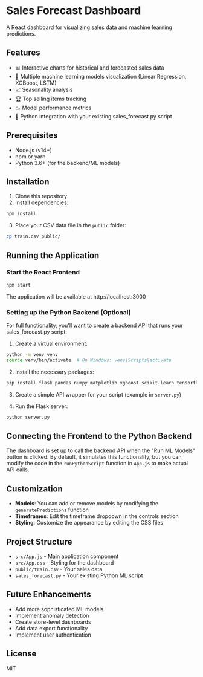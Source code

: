 # Sales Forecast Dashboard

A React dashboard for visualizing sales data and machine learning predictions.

## Features

- 📊 Interactive charts for historical and forecasted sales data
- 🧠 Multiple machine learning models visualization (Linear Regression, XGBoost, LSTM)
- 📈 Seasonality analysis
- 🏆 Top selling items tracking
- 📉 Model performance metrics
- 🐍 Python integration with your existing sales_forecast.py script

## Prerequisites

- Node.js (v14+)
- npm or yarn
- Python 3.6+ (for the backend/ML models)

## Installation

1. Clone this repository
2. Install dependencies:

```bash
npm install
```

3. Place your CSV data file in the `public` folder:

```bash
cp train.csv public/
```

## Running the Application

### Start the React Frontend

```bash
npm start
```

The application will be available at http://localhost:3000

### Setting up the Python Backend (Optional)

For full functionality, you'll want to create a backend API that runs your sales_forecast.py script:

1. Create a virtual environment:

```bash
python -m venv venv
source venv/bin/activate  # On Windows: venv\Scripts\activate
```

2. Install the necessary packages:

```bash
pip install flask pandas numpy matplotlib xgboost scikit-learn tensorflow flask-cors
```

3. Create a simple API wrapper for your script (example in `server.py`)

4. Run the Flask server:

```bash
python server.py
```

## Connecting the Frontend to the Python Backend

The dashboard is set up to call the backend API when the "Run ML Models" button is clicked. By default, it simulates this functionality, but you can modify the code in the `runPythonScript` function in `App.js` to make actual API calls.

## Customization

- **Models**: You can add or remove models by modifying the `generatePredictions` function
- **Timeframes**: Edit the timeframe dropdown in the controls section
- **Styling**: Customize the appearance by editing the CSS files

## Project Structure

- `src/App.js` - Main application component
- `src/App.css` - Styling for the dashboard
- `public/train.csv` - Your sales data
- `sales_forecast.py` - Your existing Python ML script

## Future Enhancements

- Add more sophisticated ML models
- Implement anomaly detection
- Create store-level dashboards
- Add data export functionality
- Implement user authentication

## License

MIT
